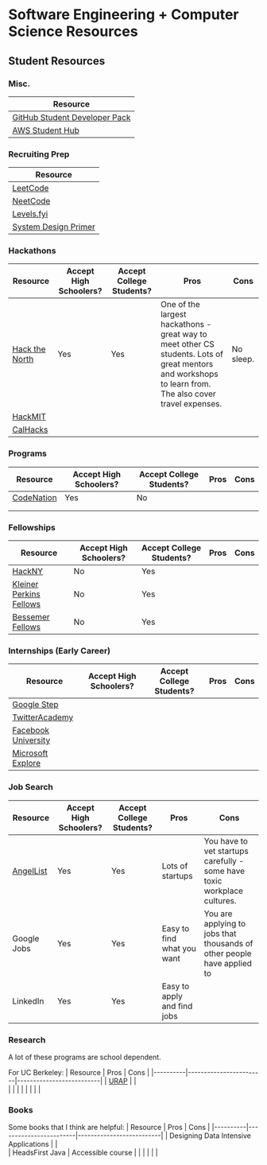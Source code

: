 # Software Engineering + Computer Science Resources 

## Student Resources

### Misc.
| Resource | 
|----------|
| [GitHub Student Developer Pack](https://education.github.com/pack) |
| [AWS Student Hub](https://aws.amazon.com/developer/community/students/) |

### Recruiting Prep
| Resource | 
|----------|
| [LeetCode](https://leetcode.com/) | 
| [NeetCode](https://neetcode.io/) | 
| [Levels.fyi](https://levels.fyi/) | 
| [System Design Primer](https://github.com/donnemartin/system-design-primer) |

### Hackathons

| Resource | Accept High Schoolers? | Accept College Students? | Pros | Cons |
|----------|------------------------|--------------------------|------|------|
|     [Hack the North](https://hackthenorth.com/)     |      Yes |Yes| One of the largest hackathons - great way to meet other CS students. Lots of great mentors and workshops to learn from. The also cover travel expenses. |  No sleep.  |
|    [HackMIT](https://hackmit.org/)      |                        |                          |      |      |
|   [CalHacks](https://calhacks.io/)       |                        |                          |      |      |

### Programs

| Resource | Accept High Schoolers? | Accept College Students? | Pros | Cons |
|----------|------------------------|--------------------------|------|------|
|    [CodeNation](https://codenation.org/)      |      Yes                  |    No                      |      |      |
|          |                        |                          |      |      |
|          |                        |                          |      |      |

### Fellowships

| Resource | Accept High Schoolers? | Accept College Students? | Pros | Cons |
|----------|------------------------|--------------------------|------|------|
|    [HackNY](https://hackny.org/)      |           No             |           Yes               |      |      |
|     [Kleiner Perkins Fellows](https://fellows.kleinerperkins.com/)     |          No             |             Yes             |      |      |
|    [Bessemer Fellows](https://www.bvp.com/bessemer-fellows)      |        No                |         Yes                 |      |      |

### Internships (Early Career)
| Resource | Accept High Schoolers? | Accept College Students? | Pros | Cons |
|----------|------------------------|--------------------------|------|------|
|    [Google Step](https://buildyourfuture.withgoogle.com/programs/step)      |                        |                          |      |      |
|     [TwitterAcademy](https://careers.twitter.com/en/early-career.html)     |                       |                          |      |      |
|    [Facebook University](https://diversity.fb.com/initiative/facebook-university/)     |                        |                          |      |      |
|    [Microsoft Explore](https://careers.microsoft.com/students/us/en/usexploremicrosoftprogram)      |                        |                          |      |      |

### Job Search
| Resource | Accept High Schoolers? | Accept College Students? | Pros | Cons |
|----------|------------------------|--------------------------|------|------|
|    [AngelList](https://angel.co/)      |     Yes                   |        Yes                  |   Lots of startups   |   You have to vet startups carefully - some have toxic workplace cultures.  |
|    Google Jobs      |          Yes              |             Yes             |   Easy to find what you want   |   You are applying to jobs that thousands of other people have applied to   |
|    LinkedIn      |         Yes               |         Yes                 |   Easy to apply and find jobs   |      |


### Research
A lot of these programs are school dependent. 

For UC Berkeley:
| Resource | Pros | Cons |
|----------|------------------------|--------------------------|
|    [URAP](https://research.berkeley.edu/urap)      |                        |     
|          |                        |                          | 
|          |                        |                          |  

### Books
Some books that I think are helpful:
| Resource | Pros | Cons |
|----------|------------------------|--------------------------|
|   Designing Data Intensive Applications |                        |     
|   HeadsFirst Java       |      Accessible course                |                          | 
|          |                        |                          |  
